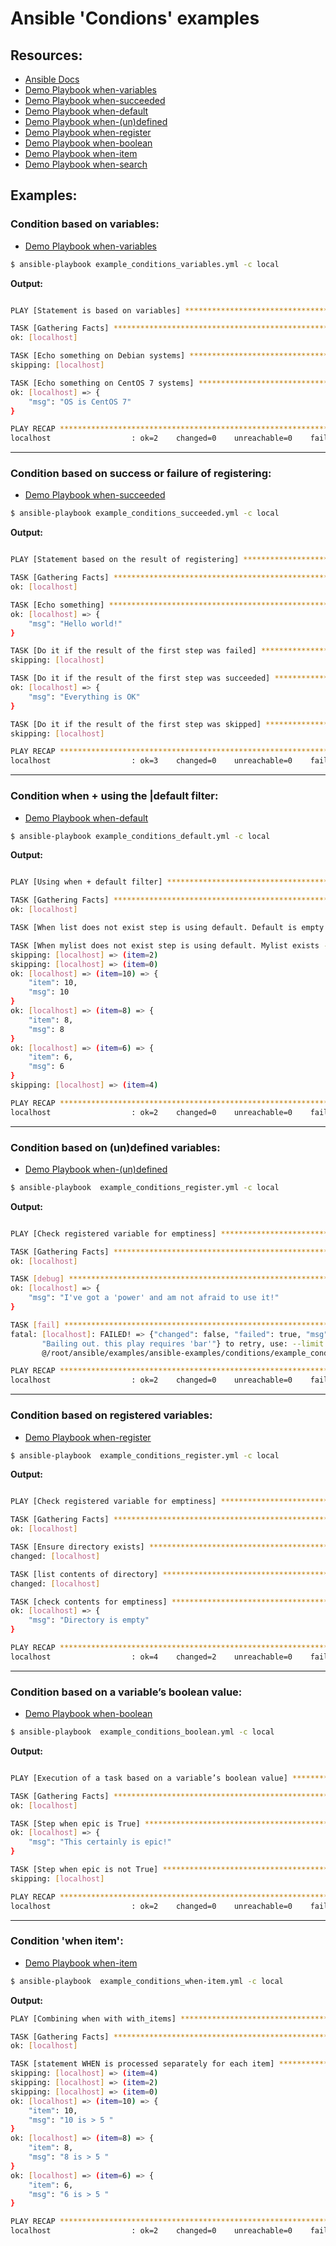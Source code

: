 # Ansible 'Condions' examples

## Resources:

- [Ansible Docs](http://docs.ansible.com/ansible/playbooks_conditionals.html)
- [Demo Playbook when-variables](example_conditions_variables.yml)
- [Demo Playbook when-succeeded](example_conditions_succeeded.yml)
- [Demo Playbook when-default](example_conditions_default.yml)
- [Demo Playbook when-(un)defined](example_conditions_defined.yml)
- [Demo Playbook when-register](example_conditions_register.yml)
- [Demo Playbook when-boolean](example_conditions_boolean.yml)
- [Demo Playbook when-item](example_conditions_when-item.yml)
- [Demo Playbook when-search](example_conditions_when-search.yml)

## Examples:


### Condition based on variables:

- [Demo Playbook when-variables](example_conditions_variables.yml)

```sh
$ ansible-playbook example_conditions_variables.yml -c local
```

**Output:**

```sh

PLAY [Statement is based on variables] *******************************************************************

TASK [Gathering Facts] ***********************************************************************************
ok: [localhost]

TASK [Echo something on Debian systems] ******************************************************************
skipping: [localhost]

TASK [Echo something on CentOS 7 systems] ****************************************************************
ok: [localhost] => {
    "msg": "OS is CentOS 7"
}

PLAY RECAP ***********************************************************************************************
localhost                  : ok=2    changed=0    unreachable=0    failed=0
```

----------

### Condition based on success or failure of registering:

- [Demo Playbook when-succeeded](example_conditions_succeeded.yml)

```sh
$ ansible-playbook example_conditions_succeeded.yml -c local
```

**Output:**

```sh

PLAY [Statement based on the result of registering] ******************************************************

TASK [Gathering Facts] ***********************************************************************************
ok: [localhost]

TASK [Echo something] ************************************************************************************
ok: [localhost] => {
    "msg": "Hello world!"
}

TASK [Do it if the result of the first step was failed] **************************************************
skipping: [localhost]

TASK [Do it if the result of the first step was succeeded] ***********************************************
ok: [localhost] => {
    "msg": "Everything is OK"
}

TASK [Do it if the result of the first step was skipped] *************************************************
skipping: [localhost]

PLAY RECAP ***********************************************************************************************
localhost                  : ok=3    changed=0    unreachable=0    failed=0
```


----------


### Condition when + using the |default filter:

- [Demo Playbook when-default](example_conditions_default.yml)

```sh
$ ansible-playbook example_conditions_default.yml -c local
```

**Output:**

```sh

PLAY [Using when + default filter] ***********************************************************************

TASK [Gathering Facts] ***********************************************************************************
ok: [localhost]

TASK [When list does not exist step is using default. Default is empty --> SKIP it] **********************

TASK [When mylist does not exist step is using default. Mylist exists --> DO it] *************************
skipping: [localhost] => (item=2)
skipping: [localhost] => (item=0)
ok: [localhost] => (item=10) => {
    "item": 10,
    "msg": 10
}
ok: [localhost] => (item=8) => {
    "item": 8,
    "msg": 8
}
ok: [localhost] => (item=6) => {
    "item": 6,
    "msg": 6
}
skipping: [localhost] => (item=4)

PLAY RECAP ***********************************************************************************************
localhost                  : ok=2    changed=0    unreachable=0    failed=0

```


----------


### Condition based on (un)defined variables:

- [Demo Playbook when-(un)defined](example_conditions_defined.yml)

```sh
$ ansible-playbook  example_conditions_register.yml -c local
```

**Output:**

```sh

PLAY [Check registered variable for emptiness] ***********************************************************

TASK [Gathering Facts] ***********************************************************************************
ok: [localhost]

TASK [debug] *********************************************************************************************
ok: [localhost] => {
    "msg": "I've got a 'power' and am not afraid to use it!"
}

TASK [fail] **********************************************************************************************
fatal: [localhost]: FAILED! => {"changed": false, "failed": true, "msg": 
       "Bailing out. this play requires 'bar'"} to retry, use: --limit 
	   @/root/ansible/examples/ansible-examples/conditions/example_conditions_defined.retry

PLAY RECAP ***********************************************************************************************
localhost                  : ok=2    changed=0    unreachable=0    failed=1
```

----------


### Condition based on registered variables:

- [Demo Playbook when-register](example_conditions_register.yml)

```sh
$ ansible-playbook  example_conditions_register.yml -c local
```

**Output:**

```sh

PLAY [Check registered variable for emptiness] ***********************************************************

TASK [Gathering Facts] ***********************************************************************************
ok: [localhost]

TASK [Ensure directory exists] ***************************************************************************
changed: [localhost]

TASK [list contents of directory] ************************************************************************
changed: [localhost]

TASK [check contents for emptiness] **********************************************************************
ok: [localhost] => {
    "msg": "Directory is empty"
}

PLAY RECAP ***********************************************************************************************
localhost                  : ok=4    changed=2    unreachable=0    failed=0

```

----------


### Condition based on a variable’s boolean value:

- [Demo Playbook when-boolean](example_conditions_boolean.yml)

```sh
$ ansible-playbook  example_conditions_boolean.yml -c local
```

**Output:**

```sh

PLAY [Execution of a task based on a variable’s boolean value] *******************************************

TASK [Gathering Facts] ***********************************************************************************
ok: [localhost]

TASK [Step when epic is True] ****************************************************************************
ok: [localhost] => {
    "msg": "This certainly is epic!"
}

TASK [Step when epic is not True] ************************************************************************
skipping: [localhost]

PLAY RECAP ***********************************************************************************************
localhost                  : ok=2    changed=0    unreachable=0    failed=0
```

----------


### Condition 'when item':

- [Demo Playbook when-item](example_conditions_when-item.yml)

```sh
$ ansible-playbook  example_conditions_when-item.yml -c local
```

**Output:**

```sh
PLAY [Combining when with with_items] ********************************************************************

TASK [Gathering Facts] ***********************************************************************************
ok: [localhost]

TASK [statement WHEN is processed separately for each item] **********************************************
skipping: [localhost] => (item=4)
skipping: [localhost] => (item=2)
skipping: [localhost] => (item=0)
ok: [localhost] => (item=10) => {
    "item": 10,
    "msg": "10 is > 5 "
}
ok: [localhost] => (item=8) => {
    "item": 8,
    "msg": "8 is > 5 "
}
ok: [localhost] => (item=6) => {
    "item": 6,
    "msg": "6 is > 5 "
}

PLAY RECAP ***********************************************************************************************
localhost                  : ok=2    changed=0    unreachable=0    failed=0
```


